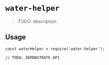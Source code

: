 # `water-helper`

> TODO: description

## Usage

```
const waterHelper = require('water-helper');

// TODO: DEMONSTRATE API
```
